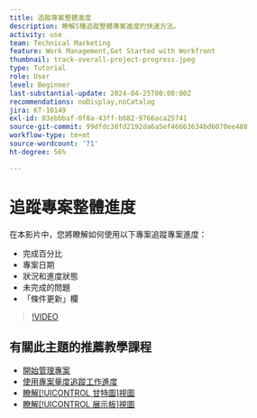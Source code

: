 ```yaml
---
title: 追蹤專案整體進度
description: 瞭解5種追蹤整體專案進度的快速方法。
activity: use
team: Technical Marketing
feature: Work Management,Get Started with Workfront
thumbnail: track-overall-project-progress.jpeg
type: Tutorial
role: User
level: Beginner
last-substantial-update: 2024-04-25T00:00:00Z
recommendations: noDisplay,noCatalog
jira: KT-10149
exl-id: 03ebbbaf-0f8a-43ff-b682-9766aca25741
source-git-commit: 99dfdc38fd2192da6a5ef46663634bd6070ee488
workflow-type: tm+mt
source-wordcount: '71'
ht-degree: 56%

---
```


# 追蹤專案整體進度

在本影片中，您將瞭解如何使用以下專案追蹤專案進度：

* 完成百分比
* 專案日期
* 狀況和進度狀態
* 未完成的問題
* 「條件更新」欄

>[!VIDEO](https://video.tv.adobe.com/v/3428748/?quality=12&learn=on)

## 有關此主題的推薦教學課程

* [開始管理專案](https://experienceleague.adobe.com/en/docs/workfront-learn/tutorials-workfront/manage-work/projects/getting-started-manage-a-project.md)
* [使用專案量度追蹤工作進度](https://experienceleague.adobe.com/en/docs/workfront-learn/tutorials-workfront/manage-work/projects/track-work-progress-with-project-metrics.md)
* [瞭解[!UICONTROL 甘特圖]視圖](https://experienceleague.adobe.com/en/docs/workfront-learn/tutorials-workfront/manage-work/projects/understand-the-gantt-view.md)
* [瞭解[!UICONTROL 展示板]視圖](https://experienceleague.adobe.com/en/docs/workfront-learn/tutorials-workfront/manage-work/projects/understand-the-board-view.md)
